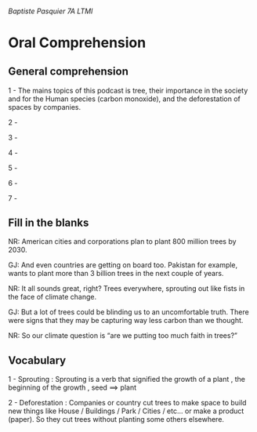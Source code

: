 ###### Baptiste Pasquier 7A LTMI
# Oral Comprehension 

## General comprehension

1 - The mains topics of this podcast is tree, their importance in the society and for the Human species (carbon monoxide), and the deforestation of spaces by companies.

2 - 

3 - 

4 - 

5 - 

6 -

7 - 


## Fill in the blanks 

NR: American cities and corporations plan to plant 800 million trees by 2030.

GJ: And even countries are getting on board too. Pakistan for example, wants to plant more than 3 billion trees in the next couple of years.

NR: It all sounds great, right? Trees everywhere, sprouting out like fists in the face of climate change.

GJ: But a lot of trees could be blinding  us to an uncomfortable truth. There were signs that they may be capturing way less carbon than we thought.

NR: So our climate question is “are we putting too much faith in trees?”

## Vocabulary

1 - Sprouting : Sprouting is a verb that signified the growth of a plant , the beginning of the growth , seed ==> plant 

2 - Deforestation : Companies or country cut trees to make space to build new things like House / Buildings / Park / Cities / etc...  or make a product (paper).
So they cut trees without planting some others elsewhere.
